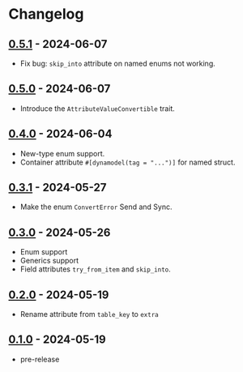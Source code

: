 # Changelog

## [0.5.1][] - 2024-06-07

- Fix bug: `skip_into` attribute on named enums not working.

## [0.5.0][] - 2024-06-07

- Introduce the `AttributeValueConvertible` trait.

## [0.4.0][] - 2024-06-04

- New-type enum support.
- Container attribute `#[dynamodel(tag = "...")]` for named struct.

## [0.3.1][] - 2024-05-27

- Make the enum `ConvertError` Send and Sync.

## [0.3.0][] - 2024-05-26

- Enum support
- Generics support
- Field attributes `try_from_item` and `skip_into`.

## [0.2.0][] - 2024-05-19

- Rename attribute from `table_key` to `extra`

## [0.1.0][] - 2024-05-19

- pre-release

[0.5.1]: https://github.com/kaicoh/dynamodel/releases/v0.5.1
[0.5.0]: https://github.com/kaicoh/dynamodel/releases/v0.5.0
[0.4.0]: https://github.com/kaicoh/dynamodel/releases/v0.4.0
[0.3.1]: https://github.com/kaicoh/dynamodel/releases/v0.3.1
[0.3.0]: https://github.com/kaicoh/dynamodel/releases/v0.3.0
[0.2.0]: https://github.com/kaicoh/dynamodel/releases/v0.2.0
[0.1.0]: https://github.com/kaicoh/dynamodel/releases/v0.1.0
